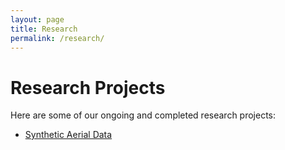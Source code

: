 ```yaml
---
layout: page
title: Research
permalink: /research/
---
```


# Research Projects

Here are some of our ongoing and completed research projects:

- [Synthetic Aerial Data](projects/sim2air)